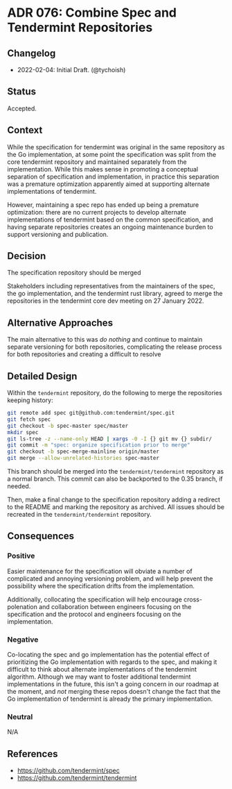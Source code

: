 # ADR 076: Combine Spec and Tendermint Repositories 

## Changelog

- 2022-02-04: Initial Draft. (@tychoish)

## Status

Accepted.

## Context

While the specification for tendermint was original in the same
repository as the Go implementation, at some point the specification
was split from the core tendermint repository and maintained
separately from the implementation. While this makes sense in
promoting a conceptual separation of specification and implementation,
in practice this separation was a premature optimization apparently
aimed at supporting alternate implementations of tendermint. 

However, maintaining a spec repo has ended up being a premature
optimization: there are no current projects to develop alternate
implementations of tendermint based on the common specification, and
having separate repositories creates an ongoing maintenance burden to
support versioning and publication.

## Decision

The specification repository should be merged

Stakeholders including representatives from the maintainers of the
spec, the go implementation, and the tendermint rust library, agreed
to merge the repositories in the tendermint core dev meeting on 27
January 2022.

## Alternative Approaches

The main alternative to this was *do nothing* and continue to maintain
separate versioning for both repositories, complicating the release
process for both repositories and creating a difficult to resolve 

## Detailed Design

Within the `tendermint` repository, do the following to merge the
repositories keeping history: 

```bash
git remote add spec git@github.com:tendermint/spec.git
git fetch spec
git checkout -b spec-master spec/master
mkdir spec
git ls-tree -z --name-only HEAD | xargs -0 -I {} git mv {} subdir/
git commit -m "spec: organize specification prior to merge"
git checkout -b spec-merge-mainline origin/master
git merge --allow-unrelated-histories spec-master
```

This branch should be merged into the `tendermint/tendermint`
repository as a normal branch. This commit can also be backported to
the 0.35 branch, if needed.

Then, make a final change to the specification repository adding a
redirect to the README and marking the repository as archived. All
issues should be recreated in the `tendermint/tendermint` repository.

## Consequences

### Positive

Easier maintenance for the specification will obviate a number of
complicated and annoying versioning problem, and will help prevent the
possibility where the specification drifts from the implementation.

Additionally, collocating the specification will help encourage
cross-polenation  and collaboration between engineers focusing on the
specification and the protocol and engineers focusing on the
implementation.

### Negative

Co-locating the spec and go implementation has the potential effect of
prioritizing the Go implementation with regards to the spec, and
making it difficult to think about alternate implementations of the
tendermint algorithm. Although we may want to foster additional
tendermint implementations in the future, this isn't a going concern
in our roadmap at the moment, and *not* merging these repos doesn't
change the fact that the Go implementation of tendermint is already the
primary implementation.

### Neutral

N/A

## References

- https://github.com/tendermint/spec
- https://github.com/tendermint/tendermint

